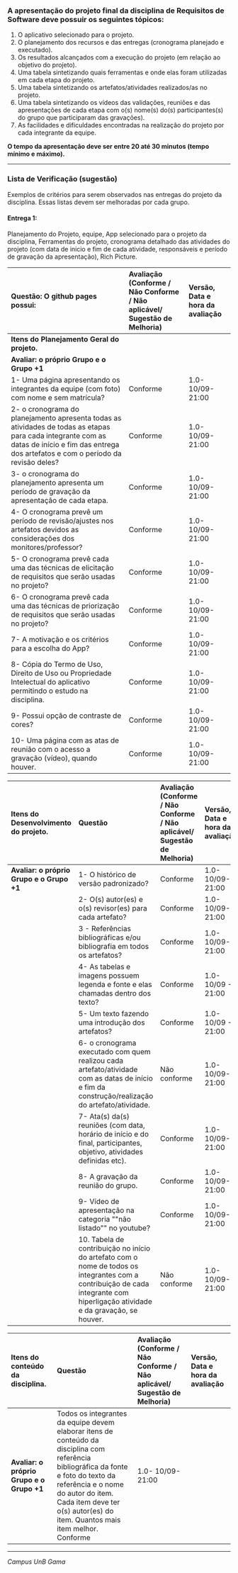 ### A apresentação do projeto final da disciplina de Requisitos de Software deve possuir os seguintes tópicos:

1) O aplicativo selecionado para o projeto. 
2) O planejamento dos recursos e das entregas (cronograma planejado e executado). 
3) Os resultados alcançados com a execução do projeto (em relação ao objetivo do projeto). 
4) Uma tabela sintetizando quais ferramentas e onde elas foram utilizadas em cada etapa do projeto. 
5) Uma tabela sintetizando os artefatos/atividades realizados/as no projeto. 
6) Uma tabela sintetizando os vídeos das validações, reuniões e das apresentações de cada etapa com o(s) nome(s) do(s) participantes(s) do grupo que participaram das gravações). 
7) As facilidades e dificuldades encontradas na realização do projeto por cada integrante da equipe. 

**O tempo da apresentação deve ser entre 20 até 30 minutos (tempo mínimo e máximo).** 

---

### Lista de Verificação (sugestão)
Exemplos de critérios para serem observados nas entregas do projeto da disciplina. 
Essas listas devem ser melhoradas por cada grupo. 

#### Entrega 1:
Planejamento do Projeto, equipe, App selecionado para o projeto da disciplina, Ferramentas do projeto, cronograma detalhado das atividades do projeto (com data de inicio e fim de cada atividade, responsáveis e período de gravação da apresentação), Rich Picture.

| Questão: O github pages possui: | Avaliação (Conforme / Não Conforme / Não aplicável/ Sugestão de Melhoria) | Versão, Data e hora da avaliação |
| :--- | :--- | :--- |
| **Itens do Planejamento Geral do projeto.** | | |
| **Avaliar: o próprio Grupo e o Grupo +1** | | |
| 1- Uma página apresentando os integrantes da equipe (com foto) com nome e sem matrícula? | Conforme | 1.0- 10/09- 21:00 |
| 2- o cronograma do planejamento apresenta todas as atividades de todas as etapas para cada integrante com as datas de início e fim das entrega dos artefatos e com o período da revisão deles? | Conforme | 1.0- 10/09- 21:00 |
| 3- o cronograma do planejamento apresenta um período de gravação da apresentação de cada etapa. | Conforme | 1.0- 10/09- 21:00 |
| 4- O cronograma prevê um período de revisão/ajustes nos artefatos devidos as considerações dos monitores/professor? | Conforme | 1.0- 10/09- 21:00 |
| 5- O cronograma prevê cada uma das técnicas de elicitação de requisitos que serão usadas no projeto? | Conforme | 1.0- 10/09- 21:00 |
| 6- O cronograma prevê cada uma das técnicas de priorização de requisitos que serão usadas no projeto? | Conforme | 1.0- 10/09- 21:00 |
| 7- A motivação e os critérios para a escolha do App? | Conforme | 1.0- 10/09- 21:00 |
| 8- Cópia do Termo de Uso, Direito de Uso ou Propriedade Intelectual do aplicativo permitindo o estudo na disciplina. | Conforme | 1.0- 10/09- 21:00 |
| 9- Possui opção de contraste de cores? | Conforme | 1.0- 10/09- 21:00 |
| 10- Uma página com as atas de reunião com o acesso a gravação (vídeo), quando houver. | Conforme | 1.0- 10/09- 21:00 |

| Itens do Desenvolvimento do projeto. | Questão | Avaliação (Conforme / Não Conforme / Não aplicável/ Sugestão de Melhoria) | Versão, Data e hora da avaliação |
| :--- | :--- | :--- | :--- |
| **Avaliar: o próprio Grupo e o Grupo +1** | 1- O histórico de versão padronizado? | Conforme | 1.0- 10/09- 21:00 |
| | 2- O(s) autor(es) e o(s) revisor(es) para cada artefato? | Conforme | 1.0- 10/09- 21:00 |
| | 3 - Referências bibliográficas e/ou bibliografia em todos os artefatos? | Conforme | 1.0- 10/09- 21:00 |
| | 4- As tabelas e imagens possuem legenda e fonte e elas chamadas dentro dos texto? | Conforme | 1.0- 10/09 - 21:00 |
| | 5- Um texto fazendo uma introdução dos artefatos? | Conforme | 1.0- 10/09 - 21:00 |
| | 6- o cronograma executado com quem realizou cada artefato/atividade com as datas de início e fim da construção/realização do artefato/atividade. | Não conforme | 1.0- 10/09- 21:00 |
| | 7- Ata(s) da(s) reuniões (com data, horário de início e do final, participantes, objetivo, atividades definidas etc). | Conforme | 1.0- 10/09- 21:00 |
| | 8- A gravação da reunião do grupo. | Conforme | 1.0- 10/09- 21:00 |
| | 9- Vídeo de apresentação na categoria ""não listado"" no youtube? | Conforme | 1.0- 10/09- 21:00 |
| | 10. Tabela de contribuição no início do artefato com o nome de todos os integrantes com a contribuição de cada integrante com hiperligação atividade e da gravação, se houver. | Não conforme | 1.0- 10/09- 21:00 |

| Itens do conteúdo da disciplina. | Questão | Avaliação (Conforme / Não Conforme / Não aplicável/ Sugestão de Melhoria) | Versão, Data e hora da avaliação |
| :--- | :--- | :--- | :--- |
**Avaliar: o próprio Grupo e o Grupo +1**  | Todos os integrantes da equipe devem elaborar itens de conteúdo da disciplina com referência bibliográfica da fonte e foto do texto da referência e o nome do autor do item. Cada item deve ter o(s) autor(es) do item. Quantos mais item melhor. Conforme  | 1.0- 10/09- 21:00 |

---
*Campus UnB Gama*
